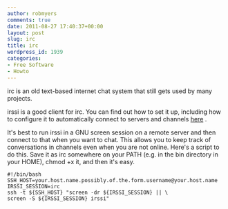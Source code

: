 ```yaml
---
author: robmyers
comments: true
date: 2011-08-27 17:40:37+00:00
layout: post
slug: irc
title: irc
wordpress_id: 1939
categories:
- Free Software
- Howto
---
```


irc is an old text-based internet chat system that still gets used by many projects.  
  
irssi is a good client for irc. You can find out how to set it up, including how to configure it to automatically connect to servers and channels [here](http://tech-newbie.blogspot.com/2008/04/how-to-install-and-use-irssi-linux-irc.html) .  
  
It's best to run irssi in a GNU screen session on a remote server and then connect to that when you want to chat. This allows you to keep track of conversations in channels even when you are not online. Here's a script to do this. Save it as irc somewhere on your PATH (e.g. in the bin directory in your HOME), chmod +x it, and then it's easy.  
  


    
    #!/bin/bash
    SSH_HOST=your.host.name.possibly.of.the.form.username@your.host.name
    IRSSI_SESSION=irc
    ssh -t ${SSH_HOST} "screen -dr ${IRSSI_SESSION} || \
    screen -S ${IRSSI_SESSION} irssi"
    



